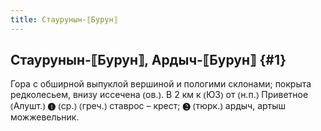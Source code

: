 ```yaml
---
title: Стаурунын-⟦Бурун⟧
---
```

## Стаурунын-⟦Бурун⟧, Ардыч-⟦Бурун⟧ {#1}

Гора с обширной выпуклой вершиной и пологими склонами; покрыта редколесьем, внизу иссечена ⦅ов.⦆. В 2 км к ⦅ЮЗ⦆ от ⦅н.п.⦆ Приветное ⦅Алушт.⦆ ❶ ⦅ср.⦆ ⦅греч.⦆ ставрос – крест; ❷ ⦅тюрк.⦆ ардыч, артыш можжевельник.
